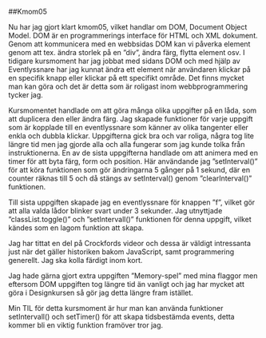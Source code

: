 ##Kmom05

Nu har jag gjort klart kmom05, vilket handlar om DOM, Document Object Model.  DOM är en programmerings interface för HTML och XML dokument.  Genom att kommunicera med en webbsidas DOM kan vi påverka element genom att tex. ändra storlek på en ”div”, ändra färg, flytta element osv.  I tidigare kursmoment har jag jobbat med sidans DOM och med hjälp av Eventlyssnare har jag kunnat ändra ett element när användaren klickar på en specifik knapp eller klickar på ett specifikt område.  Det finns mycket man kan göra och det är detta som är roligast inom webbprogrammering tycker jag.

Kursmomentet handlade om att göra många olika uppgifter på en låda, som att duplicera den eller ändra färg.  Jag skapade funktioner för varje uppgift som är kopplade till en eventlyssnare som känner av olika tangenter eller enkla och dubbla klickar.  Uppgifterna gick bra och var roliga, några tog lite längre tid men jag gjorde alla och alla fungerar som jag kunde tolka från instruktionerna.  En av de sista uppgifterna handlade om att  animera med en timer för att byta färg, form och position.  Här användande jag ”setInterval()” för att köra funktionen som gör ändringarna 5 gånger på 1 sekund, där en counter räknas till 5 och då stängs av setInterval() genom ”clearInterval()” funktionen.

Till sista uppgiften skapade jag en eventlyssnare för knappen ”f”, vilket gör att alla valda lådor blinker svart under 3 sekunder.  Jag utnyttjade ”classList.toggle()” och ”setIntervall()” funktionen för denna uppgift, vilket kändes som en lagom funktion att skapa.

Jag har tittat en del på Crockfords videor och dessa är väldigt intressanta just när det gäller historiken bakom JavaScript, samt programmering generellt.  Jag ska kolla färdigt inom kort.

Jag hade gärna gjort extra uppgiften ”Memory-spel” med mina flaggor men eftersom DOM uppgiften tog längre tid än vanligt och jag har mycket att göra i Designkursen så gör jag detta längre fram istället.

Min TIL för detta kursmoment är hur man kan använda funktioner setIntervall() och setTimer() för att skapa tidsbestämda events, detta kommer bli en viktig funktion framöver tror jag.
